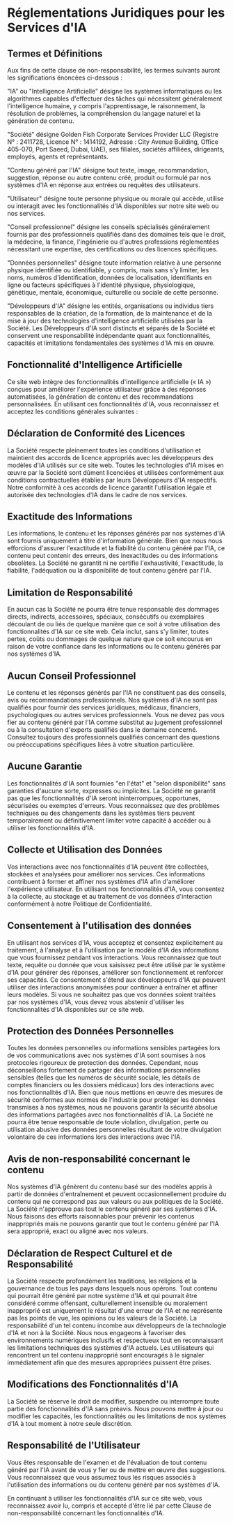 # Réglementations Juridiques pour les Services d'IA

## Termes et Définitions

Aux fins de cette clause de non-responsabilité, les termes suivants auront les significations énoncées ci-dessous :

"IA" ou "Intelligence Artificielle" désigne les systèmes informatiques ou les algorithmes capables d'effectuer des tâches qui nécessitent généralement l'intelligence humaine, y compris l'apprentissage, le raisonnement, la résolution de problèmes, la compréhension du langage naturel et la génération de contenu.

"Société" désigne Golden Fish Corporate Services Provider LLC (Registre N° : 2411728, Licence N° : 1414192, Adresse : City Avenue Building, Office 405-070, Port Saeed, Dubai, UAE), ses filiales, sociétés affiliées, dirigeants, employés, agents et représentants.

"Contenu généré par l'IA" désigne tout texte, image, recommandation, suggestion, réponse ou autre contenu créé, produit ou formulé par nos systèmes d'IA en réponse aux entrées ou requêtes des utilisateurs.

"Utilisateur" désigne toute personne physique ou morale qui accède, utilise ou interagit avec les fonctionnalités d'IA disponibles sur notre site web ou nos services.

"Conseil professionnel" désigne les conseils spécialisés généralement fournis par des professionnels qualifiés dans des domaines tels que le droit, la médecine, la finance, l'ingénierie ou d'autres professions réglementées nécessitant une expertise, des certifications ou des licences spécifiques.

"Données personnelles" désigne toute information relative à une personne physique identifiée ou identifiable, y compris, mais sans s'y limiter, les noms, numéros d'identification, données de localisation, identifiants en ligne ou facteurs spécifiques à l'identité physique, physiologique, génétique, mentale, économique, culturelle ou sociale de cette personne.

"Développeurs d'IA" désigne les entités, organisations ou individus tiers responsables de la création, de la formation, de la maintenance et de la mise à jour des technologies d'intelligence artificielle utilisées par la Société. Les Développeurs d'IA sont distincts et séparés de la Société et conservent une responsabilité indépendante quant aux fonctionnalités, capacités et limitations fondamentales des systèmes d'IA mis en œuvre.

## Fonctionnalité d'Intelligence Artificielle

Ce site web intègre des fonctionnalités d'intelligence artificielle (« IA ») conçues pour améliorer l'expérience utilisateur grâce à des réponses automatisées, la génération de contenu et des recommandations personnalisées. En utilisant ces fonctionnalités d'IA, vous reconnaissez et acceptez les conditions générales suivantes :

## Déclaration de Conformité des Licences

La Société respecte pleinement toutes les conditions d'utilisation et maintient des accords de licence appropriés avec les développeurs des modèles d'IA utilisés sur ce site web. Toutes les technologies d'IA mises en œuvre par la Société sont dûment licenciées et utilisées conformément aux conditions contractuelles établies par leurs Développeurs d'IA respectifs. Notre conformité à ces accords de licence garantit l'utilisation légale et autorisée des technologies d'IA dans le cadre de nos services.

## Exactitude des Informations

Les informations, le contenu et les réponses générés par nos systèmes d\'IA sont fournis uniquement à titre d\'information générale. Bien que nous nous efforcions d\'assurer l\'exactitude et la fiabilité du contenu généré par l\'IA, ce contenu peut contenir des erreurs, des inexactitudes ou des informations obsolètes. La Société ne garantit ni ne certifie l\'exhaustivité, l\'exactitude, la fiabilité, l\'adéquation ou la disponibilité de tout contenu généré par l\'IA.

## Limitation de Responsabilité

En aucun cas la Société ne pourra être tenue responsable des dommages directs, indirects, accessoires, spéciaux, consécutifs ou exemplaires découlant de ou liés de quelque manière que ce soit à votre utilisation des fonctionnalités d'IA sur ce site web. Cela inclut, sans s'y limiter, toutes pertes, coûts ou dommages de quelque nature que ce soit encourus en raison de votre confiance dans les informations ou le contenu générés par nos systèmes d'IA.

## Aucun Conseil Professionnel

Le contenu et les réponses générés par l'IA ne constituent pas des conseils, avis ou recommandations professionnels. Nos systèmes d'IA ne sont pas qualifiés pour fournir des services juridiques, médicaux, financiers, psychologiques ou autres services professionnels. Vous ne devez pas vous fier au contenu généré par l'IA comme substitut au jugement professionnel ou à la consultation d'experts qualifiés dans le domaine concerné. Consultez toujours des professionnels qualifiés concernant des questions ou préoccupations spécifiques liées à votre situation particulière.

## Aucune Garantie

Les fonctionnalités d'IA sont fournies "en l'état" et "selon disponibilité" sans garanties d'aucune sorte, expresses ou implicites. La Société ne garantit pas que les fonctionnalités d'IA seront ininterrompues, opportunes, sécurisées ou exemptes d'erreurs. Vous reconnaissez que des problèmes techniques ou des changements dans les systèmes tiers peuvent temporairement ou définitivement limiter votre capacité à accéder ou à utiliser les fonctionnalités d'IA.

## Collecte et Utilisation des Données

Vos interactions avec nos fonctionnalités d'IA peuvent être collectées, stockées et analysées pour améliorer nos services. Ces informations contribuent à former et affiner nos systèmes d'IA afin d'améliorer l'expérience utilisateur. En utilisant nos fonctionnalités d'IA, vous consentez à la collecte, au stockage et au traitement de vos données d'interaction conformément à notre Politique de Confidentialité.

## Consentement à l'utilisation des données

En utilisant nos services d'IA, vous acceptez et consentez explicitement au traitement, à l'analyse et à l'utilisation par le modèle d'IA des informations que vous fournissez pendant vos interactions. Vous reconnaissez que tout texte, requête ou donnée que vous saisissez peut être utilisé par le système d'IA pour générer des réponses, améliorer son fonctionnement et renforcer ses capacités. Ce consentement s'étend aux développeurs d'IA qui peuvent utiliser des interactions anonymisées pour continuer à entraîner et affiner leurs modèles. Si vous ne souhaitez pas que vos données soient traitées par nos systèmes d'IA, vous devez vous abstenir d'utiliser les fonctionnalités d'IA disponibles sur ce site web.

## Protection des Données Personnelles

Toutes les données personnelles ou informations sensibles partagées lors de vos communications avec nos systèmes d'IA sont soumises à nos protocoles rigoureux de protection des données. Cependant, nous déconseillons fortement de partager des informations personnelles sensibles (telles que les numéros de sécurité sociale, les détails de comptes financiers ou les dossiers médicaux) lors des interactions avec nos fonctionnalités d'IA. Bien que nous mettions en œuvre des mesures de sécurité conformes aux normes de l'industrie pour protéger les données transmises à nos systèmes, nous ne pouvons garantir la sécurité absolue des informations partagées avec nos fonctionnalités d'IA. La Société ne pourra être tenue responsable de toute violation, divulgation, perte ou utilisation abusive des données personnelles résultant de votre divulgation volontaire de ces informations lors des interactions avec l'IA.

## Avis de non-responsabilité concernant le contenu

Nos systèmes d\'IA génèrent du contenu basé sur des modèles appris à partir de données d\'entraînement et peuvent occasionnellement produire du contenu qui ne correspond pas aux valeurs ou aux politiques de la Société. La Société n\'approuve pas tout le contenu généré par ses systèmes d\'IA. Nous faisons des efforts raisonnables pour prévenir les contenus inappropriés mais ne pouvons garantir que tout le contenu généré par l\'IA sera approprié, exact ou aligné avec nos valeurs.

## Déclaration de Respect Culturel et de Responsabilité

La Société respecte profondément les traditions, les religions et la gouvernance de tous les pays dans lesquels nous opérons. Tout contenu qui pourrait être généré par notre système d'IA et qui pourrait être considéré comme offensant, culturellement insensible ou moralement inapproprié est uniquement le résultat d'une erreur de l'IA et ne représente pas les points de vue, les opinions ou les valeurs de la Société. La responsabilité d'un tel contenu incombe aux développeurs de la technologie d'IA et non à la Société. Nous nous engageons à favoriser des environnements numériques inclusifs et respectueux tout en reconnaissant les limitations techniques des systèmes d'IA actuels. Les utilisateurs qui rencontrent un tel contenu inapproprié sont encouragés à le signaler immédiatement afin que des mesures appropriées puissent être prises.

## Modifications des Fonctionnalités d'IA

La Société se réserve le droit de modifier, suspendre ou interrompre toute partie des fonctionnalités d'IA sans préavis. Nous pouvons mettre à jour ou modifier les capacités, les fonctionnalités ou les limitations de nos systèmes d'IA à tout moment à notre seule discrétion.

## Responsabilité de l'Utilisateur

Vous êtes responsable de l'examen et de l'évaluation de tout contenu généré par l'IA avant de vous y fier ou de mettre en œuvre des suggestions. Vous reconnaissez que vous assumez tous les risques associés à l'utilisation des informations ou du contenu généré par nos systèmes d'IA.

En continuant à utiliser les fonctionnalités d'IA sur ce site web, vous reconnaissez avoir lu, compris et accepté d'être lié par cette Clause de non-responsabilité concernant les fonctionnalités d'IA.